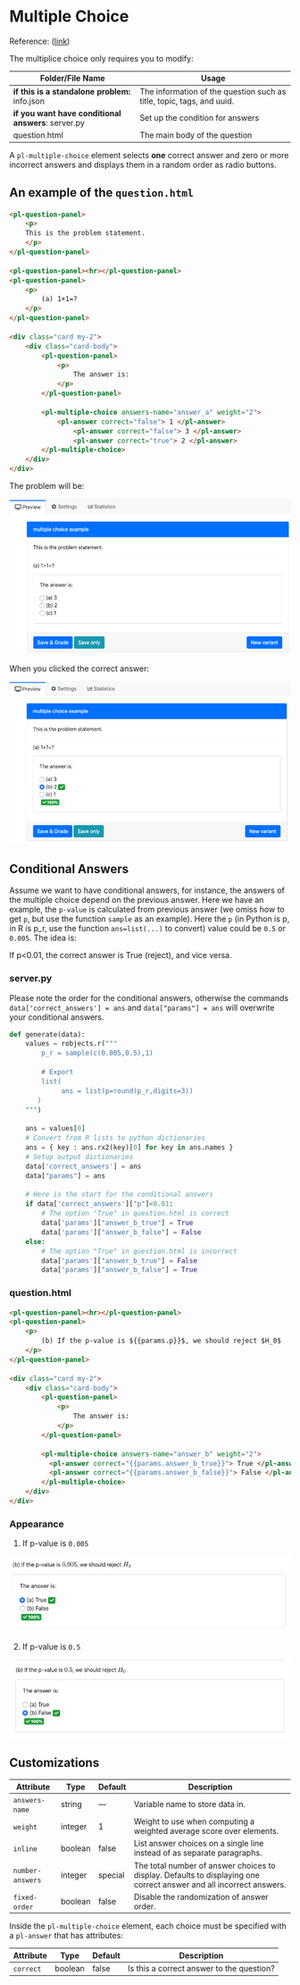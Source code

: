 # Multiple Choice

Reference: ([link](https://prairielearn.readthedocs.io/en/latest/elements/#pl-multiple-choice-element))

The multiplice choice only requires you to modify:

| Folder/File Name                                    | Usage                                                        |
| --------------------------------------------------- | ------------------------------------------------------------ |
| **if this is a standalone problem:** info.json      | The information of the question such as title, topic, tags, and uuid. |
| **if you want have conditional answers**: server.py | Set up the condition for answers                             |
| question.html                                       | The main body of the question                                |

A `pl-multiple-choice` element selects **one** correct answer and zero or more
incorrect answers and displays them in a random order as radio buttons.

## An example of the `question.html`

```html
<pl-question-panel>
	<p> 
	This is the problem statement.
	</p>
</pl-question-panel>

<pl-question-panel><hr></pl-question-panel>
<pl-question-panel>
	<p>
	    (a) 1+1=?
	</p>
</pl-question-panel>

<div class="card my-2">
    <div class="card-body">
        <pl-question-panel>
            <p> 
                The answer is:
            </p>
        </pl-question-panel>

        <pl-multiple-choice answers-name="answer_a" weight="2">
        	<pl-answer correct="false"> 1 </pl-answer>
		    	<pl-answer correct="false"> 3 </pl-answer> 
		    	<pl-answer correct="true"> 2 </pl-answer> 
        </pl-multiple-choice>
    </div>
</div>
```

The problem will be:

![pl-multiple-choice](./elements/pl-multiple-choice-problem.png)

When you clicked the correct answer:

![pl-multiple-choice](./elements/pl-multiple-choice-answer.png)

## Conditional Answers

Assume we want to have conditional answers, for instance, the answers of the multiple choice depend on the previous answer. Here we have an example, the `p-value` is calculated from previous answer (we omiss how to get `p`, but use the function `sample` as an example). Here the `p` (in Python is p, in R is p_r, use the function `ans=list(...)` to convert) value could be `0.5` or `0.005`. The idea is:

If p<0.01, the correct answer is True (reject), and vice versa. 

### server.py

Please note the order for the conditional answers, otherwise the commands `data['correct_answers'] = ans` and `data["params"] = ans` will overwrite your conditional answers. 

```python
def generate(data):
    values = robjects.r("""
        p_r = sample(c(0.005,0.5),1)
        
        # Export
        list(  
             ans = list(p=round(p_r,digits=3))
       )
    """)

    ans = values[0]
    # Convert from R lists to python dictionaries
    ans = { key : ans.rx2(key)[0] for key in ans.names }
    # Setup output dictionaries
    data['correct_answers'] = ans
    data["params"] = ans
		
    # Here is the start for the conditional answers
    if data['correct_answers']["p"]<0.01:
        # The option "True" in question.html is correct
        data['params']["answer_b_true"] = True
        data['params']["answer_b_false"] = False
    else:
        # The option "True" in question.html is incorrect
        data['params']["answer_b_true"] = False
        data['params']["answer_b_false"] = True
```

### question.html

```html
<pl-question-panel><hr></pl-question-panel>
<pl-question-panel>
    <p>
        (b) If the p-value is ${{params.p}}$, we should reject $H_0$
    </p>
</pl-question-panel>

<div class="card my-2">
    <div class="card-body">
        <pl-question-panel>
            <p> 
                The answer is:
            </p>
        </pl-question-panel>

        <pl-multiple-choice answers-name="answer_b" weight="2">
          <pl-answer correct="{{params.answer_b_true}}"> True </pl-answer>
          <pl-answer correct="{{params.answer_b_false}}"> False </pl-answer> 
        </pl-multiple-choice>
    </div>
</div>
```

### Appearance

1. If p-value is `0.005`

![pl-multiple-choice](./elements/pl-multiple-choice-random_true.png)

2. If p-value is `0.5`

![pl-multiple-choice](./elements/pl-multiple-choice-random_false.png)

## Customizations

| Attribute        | Type    | Default | Description                                                  |
| ---------------- | ------- | ------- | ------------------------------------------------------------ |
| `answers-name`   | string  | —       | Variable name to store data in.                              |
| `weight`         | integer | 1       | Weight to use when computing a weighted average score over elements. |
| `inline`         | boolean | false   | List answer choices on a single line instead of as separate paragraphs. |
| `number-answers` | integer | special | The total number of answer choices to display. Defaults to displaying one correct answer and all incorrect answers. |
| `fixed-order`    | boolean | false   | Disable the randomization of answer order.                   |

Inside the `pl-multiple-choice` element, each choice must be specified with
a `pl-answer` that has attributes:

| Attribute | Type    | Default | Description                               |
| --------- | ------- | ------- | ----------------------------------------- |
| `correct` | boolean | false   | Is this a correct answer to the question? |